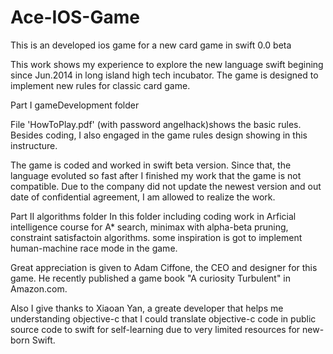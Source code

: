 # Ace-IOS-Game
This is an developed ios game for a new card game in swift 0.0 beta

This work shows my experience to explore the new language swift
begining since Jun.2014 in long island high tech incubator. The game is designed to implement new rules for classic card game.

Part I gameDevelopment folder

File 'HowToPlay.pdf' (with password angelhack)shows the basic rules. Besides coding, I also engaged in the game rules design showing in this instructure.

The game is coded and worked in swift beta version. Since that, the language evoluted so fast after I finished my work that the game is not compatible. Due to the company did not update the newest version and out date of confidential agreement, I am allowed to realize the work. 

Part II algorithms folder
In this folder including coding work in Arficial intelligence course for A* search, minimax with alpha-beta pruning, constraint satisfactoin algorithms. some inspiration is got to implement human-machine race mode in the game.

Great appreciation is given to Adam Ciffone, the CEO and designer for this game. He recently published a game book
"A curiosity Turbulent" in Amazon.com. 

Also I give thanks to Xiaoan Yan, a greate developer that helps me understanding objective-c that I could translate objective-c code in public source code to swift for self-learning due to very limited resources for new-born Swift.


